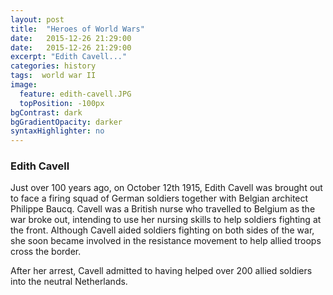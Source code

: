 ```yaml
---
layout: post
title:  "Heroes of World Wars"
date:   2015-12-26 21:29:00
date:   2015-12-26 21:29:00
excerpt: "Edith Cavell..."
categories: history
tags:  world war II
image:
  feature: edith-cavell.JPG
  topPosition: -100px
bgContrast: dark
bgGradientOpacity: darker
syntaxHighlighter: no
---
```


### Edith Cavell

Just over 100 years ago, on October 12th 1915, Edith Cavell was brought out to face a firing squad of German soldiers together with Belgian architect Philippe Baucq. Cavell was a British nurse who travelled to Belgium as the war broke out, intending to use her nursing skills to help soldiers fighting at the front. Although Cavell aided soldiers fighting on both sides of the war, she soon became involved in the resistance movement to help allied troops cross the border.

After her arrest, Cavell admitted to having helped over 200 allied soldiers into the neutral Netherlands.   

<div class="img img--fullContainer img--14xLeading" style="background-image: url(../assets/images/hero/noor-nayat-khan.JPG);"></div>
